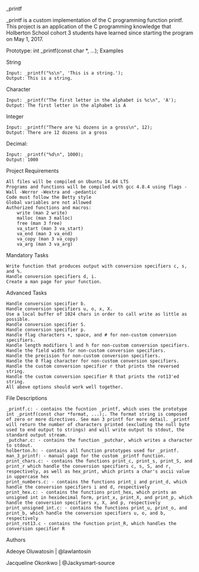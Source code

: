 _printf

_printf is a custom implementation of the C programming function printf. This project is an application of the C programming knowledge that Holberton School cohort 3 students have learned since starting the program on May 1, 2017.

Prototype: int _printf(const char *, ...);
Examples

String

    Input: _printf("%s\n", 'This is a string.');
    Output: This is a string.

Character

    Input: _printf("The first letter in the alphabet is %c\n", 'A');
    Output: The first letter in the alphabet is A

Integer

    Input: _printf("There are %i dozens in a gross\n", 12);
    Output: There are 12 dozens in a gross

Decimal:

    Input: _printf("%d\n", 1000);
    Output: 1000

Project Requirements

    All files will be compiled on Ubuntu 14.04 LTS
    Programs and functions will be compiled with gcc 4.8.4 using flags -Wall -Werror -Wextra and -pedantic
    Code must follow the Betty style
    Global variables are not allowed
    Authorized functions and macros:
        write (man 2 write)
        malloc (man 3 malloc)
        free (man 3 free)
        va_start (man 3 va_start)
        va_end (man 3 va_end)
        va_copy (man 3 va_copy)
        va_arg (man 3 va_arg)

Mandatory Tasks

    Write function that produces output with conversion specifiers c, s, and %.
    Handle conversion specifiers d, i.
    Create a man page for your function.

Advanced Tasks

    Handle conversion specifier b.
    Handle conversion specifiers u, o, x, X.
    Use a local buffer of 1024 chars in order to call write as little as possible.
    Handle conversion specifier S.
    Handle conversion specifier p.
    Handle flag characters +, space, and # for non-custom conversion specifiers.
    Handle length modifiers l and h for non-custom conversion specifiers.
    Handle the field width for non-custom conversion specifiers.
    Handle the precision for non-custom conversion specifiers.
    Handle the 0 flag character for non-custom conversion specifiers.
    Handle the custom conversion specifier r that prints the reversed string.
    Handle the custom conversion specifier R that prints the rot13'ed string.
    All above options should work well together.

File Descriptions

    _printf.c: - contains the fucntion _printf, which uses the prototype int _printf(const char *format, ...);. The format string is composed of zero or more directives. See man 3 printf for more detail. _printf will return the number of characters printed (excluding the null byte used to end output to strings) and will write output to stdout, the standard output stream.
    _putchar.c: - contains the function _putchar, which writes a character to stdout.
    holberton.h: - contains all function prototypes used for _printf.
    man_3_printf: - manual page for the custom _printf function.
    print_chars.c: - contains the functions print_c, print_s, print_S, and print_r which handle the conversion specifiers c, s, S, and r, respectively, as well as hex_print, which prints a char's ascii value in uppercase hex
    print_numbers.c: - contains the functions print_i and print_d, which handle the conversion specifiers i and d, respectively
    print_hex.c: - contains the functions print_hex, which prints an unsigned int in hexidecimal form, print_x, print_X, and print_p, which handle the conversion specifiers x, X, and p, respectively
    print_unsigned_int.c: - contains the functions print_u, print_o, and print_b, which handle the conversion specifiers u, o, and b, respectively
    print_rot13.c - contains the function print_R, which handles the conversion specifier R

Authors

Adeoye Oluwatosin | @lawlantosin

Jacqueline Okonkwo | @Jackysmart-source
